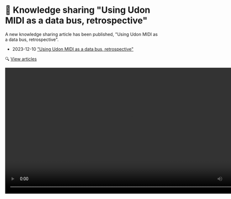 ﻿# 🧪 Knowledge sharing "Using Udon MIDI as a data bus, retrospective"

A new knowledge sharing article has been published, "Using Udon MIDI as a data bus, retrospective".

- 2023-12-10 ["Using Udon MIDI as a data bus, retrospective"](https://hai-vr.notion.site/Using-Udon-MIDI-as-a-data-bus-retrospective-3fe223a25f81446b8407ca3e2bfc7608)

🔍 [View articles](/docs/other/articles)

<video controls width="816">
    <source src={'https://downscale.srv.hai-vr.dev/assets/docs/2023-12-11-p0-ks-UpkShSw54X.mp4' ?? require('./img/2023-12-11-p0-ks-UpkShSw54X.mp4').default}/>
</video>